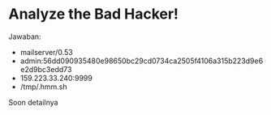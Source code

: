 # Analyze the Bad Hacker!

Jawaban:
* mailserver/0.53
* admin:56dd090935480e98650bc29cd0734ca2505f4106a315b223d9e6e2d9bc3edd73
* 159.223.33.240:9999
* /tmp/.hmm.sh

Soon detailnya